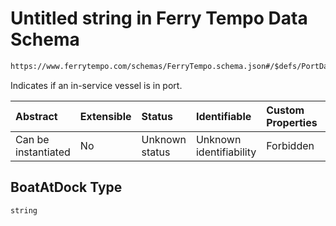 # Untitled string in Ferry Tempo Data Schema

```txt
https://www.ferrytempo.com/schemas/FerryTempo.schema.json#/$defs/PortData/properties/BoatAtDock
```

Indicates if an in-service vessel is in port.

| Abstract            | Extensible | Status         | Identifiable            | Custom Properties | Additional Properties | Access Restrictions | Defined In                                                                           |
| :------------------ | :--------- | :------------- | :---------------------- | :---------------- | :-------------------- | :------------------ | :----------------------------------------------------------------------------------- |
| Can be instantiated | No         | Unknown status | Unknown identifiability | Forbidden         | Allowed               | none                | [FerryTempo.schema.json\*](../schemas/FerryTempo.schema.json "open original schema") |

## BoatAtDock Type

`string`
